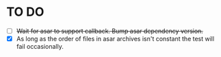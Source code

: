 # TO DO

- [ ] ~~Wait for asar to support callback. Bump asar dependency version.~~
- [x] As long as the order of files in asar archives isn't constant the test will fail occasionally.
